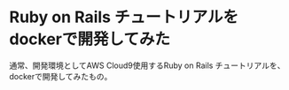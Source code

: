 # Ruby on Rails チュートリアルをdockerで開発してみた

通常、開発環境としてAWS Cloud9使用するRuby on Rails チュートリアルを、dockerで開発してみたもの。